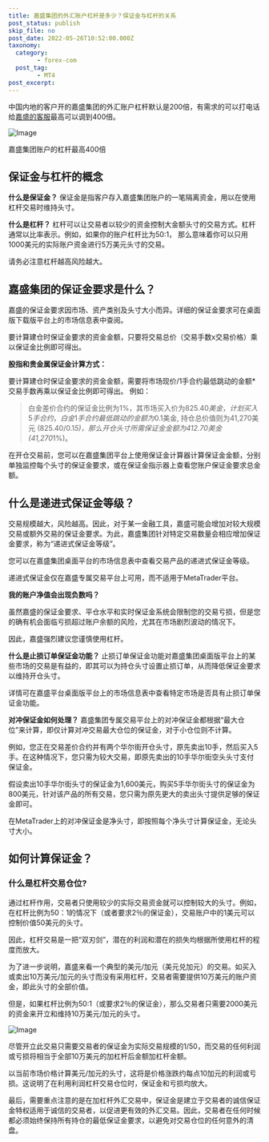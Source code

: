 ```yaml
---
title: 嘉盛集团的外汇账户杠杆是多少？保证金与杠杆的关系
post_status: publish
skip_file: no
post_date: 2022-05-26T10:52:00.000Z
taxonomy:
  category:
        - forex-com
  post_tag:
        - MT4
post_excerpt: 
---
```

中国内地的客户开的嘉盛集团的外汇账户杠杆默认是200倍，有需求的可以打电话给[嘉盛的客服](http://www.ssgg.net/forex-customer-service.html)最高可以调到400倍。

![Image](https://cdn.fendou.la/tuoss/gangan.sohucs.jpg)

嘉盛集团账户的杠杆最高400倍

## 保证金与杠杆的概念

**什么是保证金？**
保证金是指客户存入嘉盛集团账户的一笔隔离资金，用以在使用杠杆交易时维持头寸。

**什么是杠杆？**
杠杆可以让交易者以较少的资金控制大金额头寸的交易方式。杠杆通常以比率表示。例如，如果你的账户杠杆比为50:1， 那么意味着你可以只用1000美元的实际账户资金进行5万美元头寸的交易。

请务必注意杠杆越高风险越大。

## 嘉盛集团的保证金要求是什么？

嘉盛的保证金要求因市场、资产类别及头寸大小而异。详细的保证金要求可在桌面版下载版平台上的市场信息表中查阅。

要计算建仓时保证金要求的资金金额，只要将交易总价（交易手数x交易价格）乘以保证金比例即可得出。

**股指和贵金属保证金计算方式：**

要计算建仓时保证金要求的资金金额，需要将市场现价/1手合约最低跳动的金额*交易手数再乘以保证金比例即可得出。
例如：

> 白金差价合约的保证金比例为1%，其市场买入价为$825.40美金，计划买入5手合约，白金1手合约最低跳动的金额为$0.1美金, 持仓总价值则为41,270美元 ($825.40/$0.1*5)，那么开仓头寸所需保证金金额为412.70美金 (41,270*1%)。

在开仓交易前，您可以在嘉盛集团平台上使用保证金计算器计算保证金金额，分别单独监控每个头寸的保证金要求，或在保证金指示器上查看您账户保证金要求总金额。

## 什么是递进式保证金等级？

交易规模越大，风险越高。因此，对于某一金融工具，嘉盛可能会增加对较大规模交易或额外交易的保证金要求。为此，嘉盛集团针对特定交易数量会相应增加保证金要求，称为“递进式保证金等级”。

您可以在嘉盛集团桌面平台的市场信息表中查看交易产品的递进式保证金等级。

递进式保证金仅在嘉盛专属交易平台上可用，而不适用于MetaTrader平台。

**我的账户净值会出现负数吗？**

虽然嘉盛的保证金要求、平仓水平和实时保证金系统会限制您的交易亏损，但是您的确有机会面临亏损超过账户余额的风险，尤其在市场剧烈波动的情况下。

因此，嘉盛强烈建议您谨慎使用杠杆。

**什么是止损订单保证金功能？**
止损订单保证金功能对嘉盛集团桌面版平台上的某些市场的交易是有益的，即其可以为持仓头寸设置止损订单，从而降低保证金要求以维持开仓头寸。

详情可在嘉盛平台桌面版平台上的市场信息表中查看特定市场是否具有止损订单保证金功能。

**对冲保证金如何处理？**
嘉盛集团专属交易平台上的对冲保证金都根据“最大仓位”来计算，即仅计算对冲交易最大仓位的保证金，对于小仓位则不计算。

例如，您正在交易差价合约并有两个华尔街开仓头寸，原先卖出10手，然后买入5手。在这种情况下，您只需为较大交易，即原先卖出的10手华尔街空头头寸支付保证金。

假设卖出10手华尔街头寸的保证金为1,600美元，购买5手华尔街头寸的保证金为800美元，针对该产品的所有交易，您只需为原先更大的卖出头寸提供足够的保证金即可。

在MetaTrader上的对冲保证金是净头寸，即按照每个净头寸计算保证金，无论头寸大小。

## 如何计算保证金？

### 什么是杠杆交易仓位?

通过杠杆作用，交易者只使用较少的实际交易资金就可以控制较大的头寸。例如，在杠杆比例为50：1的情况下（或者要求2％的保证金），交易账户中的1美元可以控制价值50美元的头寸。

因此，杠杆交易是一把“双刃剑”，潜在的利润和潜在的损失均根据所使用杠杆的程度而放大。

为了进一步说明，嘉盛来看一个典型的美元/加元（美元兑加元）的交易。如买入或卖出10万美元/加元的头寸而没有采用杠杆，交易者需要提供10万美元的账户资金，即此头寸的全部价值。

但是，如果杠杆比例为50:1（或要求2％的保证金），那么交易者只需要2000美元的资金来开立和维持10万美元/加元的头寸。

![Image](https://cdn.fendou.la/tuoss/ForexMarginandLeverage.png)

尽管开立此交易只需要交易者的保证金为实际交易规模的1/50，而交易的任何利润或亏损将相当于全部10万美元的加杠杆后金额加杠杆金额。

以当前市场价格计算美元/加元的头寸，这将是价格涨跌约每点10加元的利润或亏损。这说明了在利用利润杠杆交易仓位时，保证金和亏损均放大。

最后，需要重点注意的是在加杠杆外汇交易中，保证金是建立于交易者的诚信保证金特权适用于诚信的交易者，以促进更有效的外汇交易。因此，交易者在任何时候都必须始终保持所有持仓的最低保证金要求，以避免对交易仓位的任何意外的清盘。
